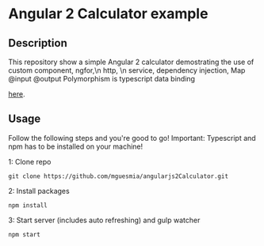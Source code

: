 # Angular 2 Calculator example

## Description
This repository show a simple Angular 2 calculator demostrating the use  of
custom component,
ngfor,\n
http, \n
service,
dependency injection,
Map
@input
@output
Polymorphism is typescript
data binding


[here](https://angular.io/docs/ts/latest/quickstart.html).
## Usage
Follow the following steps and you're good to go! Important: Typescript and npm has to be installed on your machine!

1: Clone repo
```
git clone https://github.com/mguesmia/angularjs2Calculator.git
```
2: Install packages
```
npm install
```
3: Start server (includes auto refreshing) and gulp watcher
```
npm start
```
